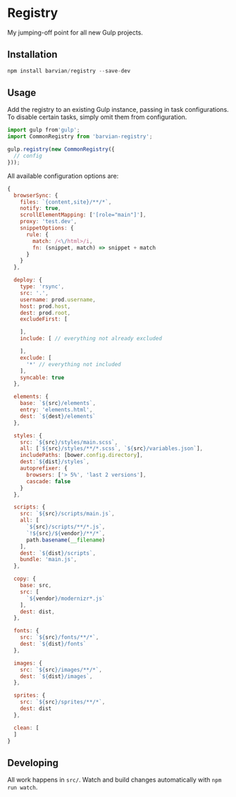 # Registry

My jumping-off point for all new Gulp projects.

## Installation

```javascript
npm install barvian/registry --save-dev
```

## Usage

Add the registry to an existing Gulp instance, passing in task configurations. To disable certain tasks, simply omit them from configuration.

```javascript
import gulp from'gulp';
import CommonRegistry from 'barvian-registry';

gulp.registry(new CommonRegistry({
  // config
}));
```

All available configuration options are:

```javascript
{
  browserSync: {
    files: `{content,site}/**/*`,
    notify: true,
    scrollElementMapping: ['[role="main"]'],
    proxy: 'test.dev',
    snippetOptions: {
      rule: {
        match: /<\/html>/i,
        fn: (snippet, match) => snippet + match
      }
    }
  },

  deploy: {
    type: 'rsync',
    src: '.',
    username: prod.username,
    host: prod.host,
    dest: prod.root,
    excludeFirst: [

    ],
    include: [ // everything not already excluded

    ],
    exclude: [
      '*' // everything not included
    ],
    syncable: true
  },

  elements: {
    base: `${src}/elements`,
    entry: 'elements.html',
    dest: `${dest}/elements`
  },

  styles: {
    src: `${src}/styles/main.scss`,
    all: [`${src}/styles/**/*.scss`, `${src}/variables.json`],
    includePaths: [bower.config.directory],
    dest:`${dist}/styles`,
    autoprefixer: {
      browsers: ['> 5%', 'last 2 versions'],
      cascade: false
    }
  },

  scripts: {
    src: `${src}/scripts/main.js`,
    all: [
      `${src}/scripts/**/*.js`,
      `!${src}/${vendor}/**/*`,
      path.basename(__filename)
    ],
    dest: `${dist}/scripts`,
    bundle: 'main.js',
  },

  copy: {
    base: src,
    src: [
      `${vendor}/modernizr*.js`
    ],
    dest: dist,
  },

  fonts: {
    src: `${src}/fonts/**/*`,
    dest: `${dist}/fonts`
  },

  images: {
    src: `${src}/images/**/*`,
    dest: `${dist}/images`,
  },

  sprites: {
    src: `${src}/sprites/**/*`,
    dest: dist
  },

  clean: [
  ]
}
```

## Developing

All work happens in `src/`.  Watch and build changes automatically with `npm run watch`.
